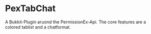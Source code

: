 # PexTabChat
A Bukkit-Plugin aruond the PermissionEx-Api. The core features are a colored tablist and a chatformat.
